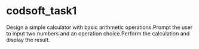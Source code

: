 # codsoft_task1

Design a simple calculator with basic arithmetic operations.Prompt the user to input two numbers and an operation choice.Perform the calculation and display the result.
